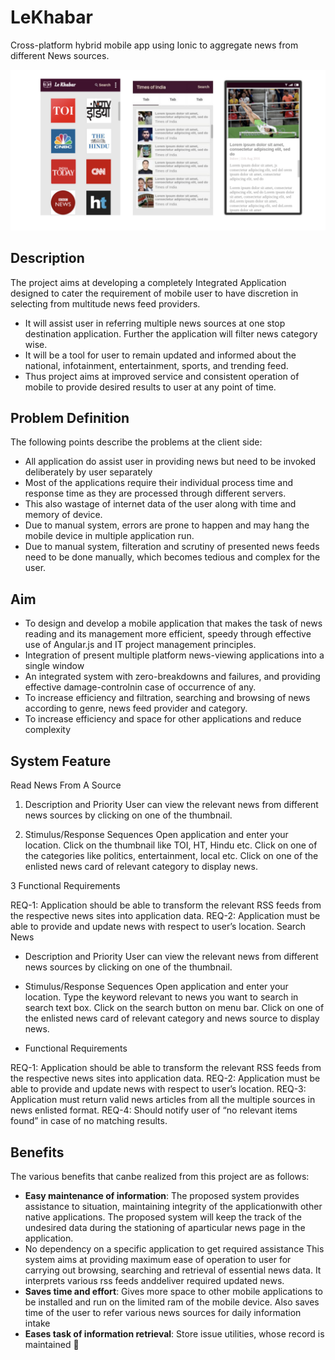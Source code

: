 # LeKhabar
Cross-platform hybrid mobile app using Ionic to aggregate news from different News sources.

![App Screen shots](https://github.com/FatemaSaifee/LeKhabar/blob/master/i1.png "Lekhabar")
## Description
The project aims at developing a completely Integrated Application designed to cater the requirement of mobile user to have discretion in selecting from multitude news feed providers.
- It will assist user in referring multiple news sources at one stop destination application. Further the application will filter news category wise.
- It will be a tool for user to remain updated and informed about the national, infotainment, entertainment, sports, and trending feed.
- Thus project aims at improved service and consistent operation of mobile to provide desired results to user at any point of time.

##  Problem Definition
The following points describe the problems at the client side:
- All application do assist user in providing news but need to be invoked deliberately by user separately
- Most of the applications require their individual process time and response time as they are processed through different servers.
- This also wastage of internet data of the user along with time and memory of device.
- Due to manual system, errors are prone to happen and may hang the mobile device in multiple application run.
- Due to manual system, filteration and scrutiny of presented news feeds need to be done manually, which becomes tedious and complex for the user.

##  Aim
- To design and develop a mobile application that makes the task of news reading and its management more efficient, speedy through effective use of Angular.js and IT project management principles.
- Integration of present multiple platform news-viewing applications into a single window
- An integrated system with zero-breakdowns and failures, and providing effective damage-controlnin case of occurrence of any.
- To increase efficiency and filtration, searching and browsing of news according to genre, news feed provider and category.
- To increase efficiency and space for other applications and reduce complexity

## System Feature

Read News From A Source
1.	Description and Priority
User can view the relevant news from different news sources by clicking on one of the thumbnail.

2.	Stimulus/Response Sequences
Open application and enter your location.
Click on the thumbnail like TOI, HT, Hindu etc.
Click on one of the categories like politics, entertainment, local etc.
Click on one of the enlisted news card of relevant category to display news.


3	Functional Requirements

REQ-1: Application should be able to transform the relevant RSS feeds from the respective news sites into application data.	
REQ-2: Application must be able to provide and update news with respect to user’s location.
Search News
-	Description and Priority
User can view the relevant news from different news sources by clicking on one of the thumbnail.

-	Stimulus/Response Sequences
Open application and enter your location.
Type the keyword relevant to news you want to search in search text box.
Click on the search button on menu bar.
Click on one of the enlisted news card of relevant category and news source to display news.


-	Functional Requirements

REQ-1: Application should be able to transform the relevant RSS feeds from the respective news sites into application data.	
REQ-2: Application must be able to provide and update news with respect to user’s location.
REQ-3: Application must return valid news articles from all the multiple sources in news enlisted format.
REQ-4: Should notify user of “no relevant items found” in case of no matching results.


 ## Benefits
The various benefits that canbe realized from this project are as follows:
- **Easy maintenance of information**: The proposed system provides assistance to situation, maintaining integrity of the applicationwith other native applications. The proposed system will keep the track of the undesired data during the stationing of aparticular news page in the application.
- No dependency on a specific application to get required assistance
This system aims at providing maximum ease of operation to user for carrying out browsing, searching and retrieval of essential news data. It interprets various rss feeds anddeliver required updated news.
- **Saves time and effort**: Gives more space to other mobile applications to be installed and run on the limited ram of the mobile device. Also saves time of the user to refer various news sources for daily information intake
- **Eases task of information retrieval**: Store issue utilities, whose record is maintained 


